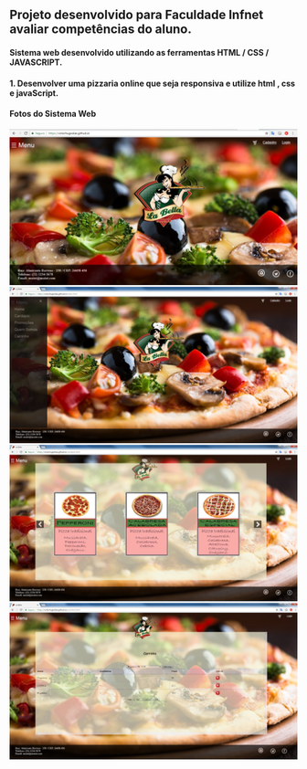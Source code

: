 ## Projeto desenvolvido para Faculdade Infnet avaliar competências do aluno.  
#### Sistema web desenvolvido utilizando as ferramentas HTML / CSS / JAVASCRIPT.  
#### 1. Desenvolver uma pizzaria online que seja responsiva e utilize html , css e javaScript.  
#### Fotos do Sistema Web

![Alt text](./pizzaria1.jpg)
![Alt text](./pizzaria2.jpg)
![Alt text](./pizzaria3.jpg)
![Alt text](./pizzaria4.jpg)
